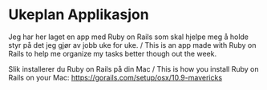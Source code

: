 Ukeplan Applikasjon
===========

Jeg har her laget en app med Ruby on Rails som skal hjelpe meg å holde styr på det jeg gjør av jobb uke for uke. / This is an app made with Ruby on Rails to help me organize my tasks better though out the week.

Slik installerer du Ruby on Rails på din Mac / This is how you install Ruby on Rails on your Mac: https://gorails.com/setup/osx/10.9-mavericks
